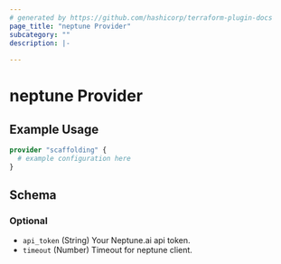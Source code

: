 ```yaml
---
# generated by https://github.com/hashicorp/terraform-plugin-docs
page_title: "neptune Provider"
subcategory: ""
description: |-
  
---
```


# neptune Provider



## Example Usage

```terraform
provider "scaffolding" {
  # example configuration here
}
```

<!-- schema generated by tfplugindocs -->
## Schema

### Optional

- `api_token` (String) Your Neptune.ai api token.
- `timeout` (Number) Timeout for neptune client.
